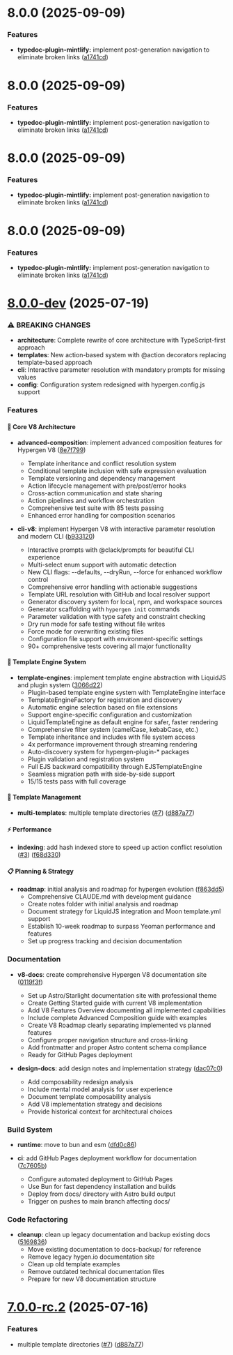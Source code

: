 # 8.0.0 (2025-09-09)


### Features

* **typedoc-plugin-mintlify:** implement post-generation navigation to eliminate broken links ([a1741cd](https://github.com/svallory/hypergen/commit/a1741cd175834208f14d673fbfc80e1adfd0c012))



# 8.0.0 (2025-09-09)


### Features

* **typedoc-plugin-mintlify:** implement post-generation navigation to eliminate broken links ([a1741cd](https://github.com/svallory/hypergen/commit/a1741cd175834208f14d673fbfc80e1adfd0c012))



# 8.0.0 (2025-09-09)


### Features

* **typedoc-plugin-mintlify:** implement post-generation navigation to eliminate broken links ([a1741cd](https://github.com/svallory/hypergen/commit/a1741cd175834208f14d673fbfc80e1adfd0c012))



# 8.0.0 (2025-09-09)


### Features

* **typedoc-plugin-mintlify:** implement post-generation navigation to eliminate broken links ([a1741cd](https://github.com/svallory/hypergen/commit/a1741cd175834208f14d673fbfc80e1adfd0c012))



# [8.0.0-dev](https://github.com/svallory/hypergen/compare/v7.0.0-rc.1...HEAD) (2025-07-19)


### ⚠ BREAKING CHANGES

* **architecture**: Complete rewrite of core architecture with TypeScript-first approach
* **templates**: New action-based system with @action decorators replacing template-based approach  
* **cli**: Interactive parameter resolution with mandatory prompts for missing values
* **config**: Configuration system redesigned with hypergen.config.js support

### Features

#### 🚀 Core V8 Architecture
* **advanced-composition**: implement advanced composition features for Hypergen V8 ([8e7f799](https://github.com/svallory/hypergen/commit/8e7f7997c01484b04c760676245a1f74cb699107))
  - Template inheritance and conflict resolution system
  - Conditional template inclusion with safe expression evaluation
  - Template versioning and dependency management
  - Action lifecycle management with pre/post/error hooks
  - Cross-action communication and state sharing
  - Action pipelines and workflow orchestration
  - Comprehensive test suite with 85 tests passing
  - Enhanced error handling for composition scenarios

* **cli-v8**: implement Hypergen V8 with interactive parameter resolution and modern CLI ([b933120](https://github.com/svallory/hypergen/commit/b933120fc8df7b8de0bcbc5e3fb3e4c42fce2e68))
  - Interactive prompts with @clack/prompts for beautiful CLI experience
  - Multi-select enum support with automatic detection
  - New CLI flags: --defaults, --dryRun, --force for enhanced workflow control
  - Comprehensive error handling with actionable suggestions
  - Template URL resolution with GitHub and local resolver support
  - Generator discovery system for local, npm, and workspace sources
  - Generator scaffolding with `hypergen init` commands
  - Parameter validation with type safety and constraint checking
  - Dry run mode for safe testing without file writes
  - Force mode for overwriting existing files
  - Configuration file support with environment-specific settings
  - 90+ comprehensive tests covering all major functionality

#### 🎨 Template Engine System
* **template-engines**: implement template engine abstraction with LiquidJS and plugin system ([3066d22](https://github.com/svallory/hypergen/commit/3066d221a84d741f87f52b4846fd52e2a3ecfba6))
  - Plugin-based template engine system with TemplateEngine interface
  - TemplateEngineFactory for registration and discovery
  - Automatic engine selection based on file extensions
  - Support engine-specific configuration and customization
  - LiquidTemplateEngine as default engine for safer, faster rendering
  - Comprehensive filter system (camelCase, kebabCase, etc.)
  - Template inheritance and includes with file system access
  - 4x performance improvement through streaming rendering
  - Auto-discovery system for hypergen-plugin-* packages
  - Plugin validation and registration system
  - Full EJS backward compatibility through EJSTemplateEngine
  - Seamless migration path with side-by-side support
  - 15/15 tests pass with full coverage

#### 📁 Template Management
* **multi-templates**: multiple template directories ([#7](https://github.com/svallory/hypergen/issues/7)) ([d887a77](https://github.com/svallory/hypergen/commit/d887a7795fa6867d2e32d310919ce6923e0c1f38))

#### ⚡ Performance
* **indexing**: add hash indexed store to speed up action conflict resolution ([#3](https://github.com/svallory/hypergen/issues/3)) ([f68d330](https://github.com/svallory/hypergen/commit/f68d330fb6e0bf41b4e862b0bf7ba85f8b49ef96))

#### 📋 Planning & Strategy  
* **roadmap**: initial analysis and roadmap for hypergen evolution ([f863dd5](https://github.com/svallory/hypergen/commit/f863dd59060b144bf064e99ef7c94efc2ebd819f))
  - Comprehensive CLAUDE.md with development guidance
  - Create notes folder with initial analysis and roadmap
  - Document strategy for LiquidJS integration and Moon template.yml support
  - Establish 10-week roadmap to surpass Yeoman performance and features
  - Set up progress tracking and decision documentation

### Documentation

* **v8-docs**: create comprehensive Hypergen V8 documentation site ([0119f3f](https://github.com/svallory/hypergen/commit/0119f3f6bb37ef3b35a7bb4a53db10e43ac20c1e))
  - Set up Astro/Starlight documentation site with professional theme
  - Create Getting Started guide with current V8 implementation
  - Add V8 Features Overview documenting all implemented capabilities
  - Include complete Advanced Composition guide with examples
  - Create V8 Roadmap clearly separating implemented vs planned features
  - Configure proper navigation structure and cross-linking
  - Add frontmatter and proper Astro content schema compliance
  - Ready for GitHub Pages deployment

* **design-docs**: add design notes and implementation strategy ([dac07c0](https://github.com/svallory/hypergen/commit/dac07c0b94caf2c3e4b5e78f5bd0b2f20c6b5b35))
  - Add composability redesign analysis
  - Include mental model analysis for user experience
  - Document template composability analysis
  - Add V8 implementation strategy and decisions
  - Provide historical context for architectural choices

### Build System

* **runtime**: move to bun and esm ([dfd0c86](https://github.com/svallory/hypergen/commit/dfd0c86b893aa8e3eaca2d4b8fab3c9f1e1c6b1e))

* **ci**: add GitHub Pages deployment workflow for documentation ([7c7605b](https://github.com/svallory/hypergen/commit/7c7605b5b57c01e6cb0d2fe8a8b3f33b5e7cd83e))
  - Configure automated deployment to GitHub Pages
  - Use Bun for fast dependency installation and builds
  - Deploy from docs/ directory with Astro build output
  - Trigger on pushes to main branch affecting docs/

### Code Refactoring

* **cleanup**: clean up legacy documentation and backup existing docs ([5169836](https://github.com/svallory/hypergen/commit/51698366cbeb11b6bb6b3c5ba5bf93ecd8ff45be))
  - Move existing documentation to docs-backup/ for reference
  - Remove legacy hygen.io documentation site
  - Clean up old template examples
  - Remove outdated technical documentation files
  - Prepare for new V8 documentation structure


# [7.0.0-rc.2](https://github.com/svallory/hypergen/compare/v7.0.0-rc.1...v7.0.0-rc.2) (2025-07-16)


### Features

* multiple template directories ([#7](https://github.com/svallory/hypergen/issues/7)) ([d887a77](https://github.com/svallory/hypergen/commit/d887a7795fa6867d2e32d310919ce6923e0c1f38))



